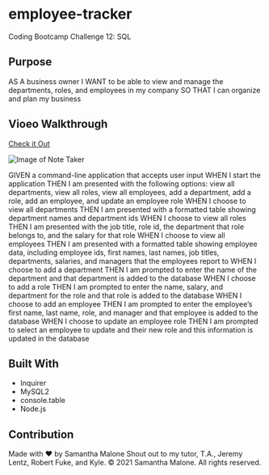 # employee-tracker
Coding Bootcamp Challenge 12: SQL

## Purpose
AS A business owner
I WANT to be able to view and manage the departments, roles, and employees in my company
SO THAT I can organize and plan my business

## Vioeo Walkthrough
[Check it Out](https://drive.google.com/file/d/107mZipNzDlHY4WhD4Cv9541oLwI6zg29/view?usp=sharing)

![Image of Note Taker](.screenshot.PNG)

GIVEN a command-line application that accepts user input
WHEN I start the application
THEN I am presented with the following options: view all departments, view all roles, view all employees, add a department, add a role, add an employee, and update an employee role
WHEN I choose to view all departments
THEN I am presented with a formatted table showing department names and department ids
WHEN I choose to view all roles
THEN I am presented with the job title, role id, the department that role belongs to, and the salary for that role
WHEN I choose to view all employees
THEN I am presented with a formatted table showing employee data, including employee ids, first names, last names, job titles, departments, salaries, and managers that the employees report to
WHEN I choose to add a department
THEN I am prompted to enter the name of the department and that department is added to the database
WHEN I choose to add a role
THEN I am prompted to enter the name, salary, and department for the role and that role is added to the database
WHEN I choose to add an employee
THEN I am prompted to enter the employee’s first name, last name, role, and manager and that employee is added to the database
WHEN I choose to update an employee role
THEN I am prompted to select an employee to update and their new role and this information is updated in the database 

## Built With
* Inquirer
* MySQL2
* console.table
* Node.js


## Contribution
Made with ❤️ by Samantha Malone
Shout out to my tutor, T.A., Jeremy Lentz, Robert Fuke, and Kyle.
© 2021 Samantha Malone. All rights reserved.

